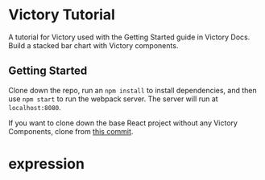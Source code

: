 # Victory Tutorial
A tutorial for Victory used with the Getting Started guide in Victory Docs. Build a stacked bar chart with Victory components.

## Getting Started
Clone down the repo, run an ```npm install``` to install dependencies, and then use ```npm start``` to run the webpack server. The server will run at ```localhost:8080```.

If you want to clone down the base React project without any Victory Components, clone from [this commit](https://github.com/FormidableLabs/victory-tutorial/tree/260e1fddde48532707855177c0ecbc674b184823).
# expression
